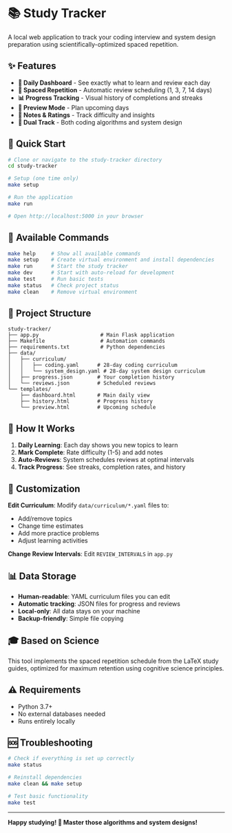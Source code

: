 # 📚 Study Tracker

A local web application to track your coding interview and system design preparation using scientifically-optimized spaced repetition.

## ✨ Features

- **📅 Daily Dashboard** - See exactly what to learn and review each day
- **🧠 Spaced Repetition** - Automatic review scheduling (1, 3, 7, 14 days)
- **📊 Progress Tracking** - Visual history of completions and streaks
- **🔮 Preview Mode** - Plan upcoming days
- **📝 Notes & Ratings** - Track difficulty and insights
- **🎯 Dual Track** - Both coding algorithms and system design

## 🚀 Quick Start

```bash
# Clone or navigate to the study-tracker directory
cd study-tracker

# Setup (one time only)
make setup

# Run the application
make run

# Open http://localhost:5000 in your browser
```

## 📖 Available Commands

```bash
make help     # Show all available commands
make setup    # Create virtual environment and install dependencies
make run      # Start the study tracker
make dev      # Start with auto-reload for development
make test     # Run basic tests
make status   # Check project status
make clean    # Remove virtual environment
```

## 📁 Project Structure

```
study-tracker/
├── app.py                    # Main Flask application
├── Makefile                  # Automation commands
├── requirements.txt          # Python dependencies
├── data/
│   ├── curriculum/
│   │   ├── coding.yaml      # 28-day coding curriculum
│   │   └── system_design.yaml # 28-day system design curriculum
│   ├── progress.json        # Your completion history
│   └── reviews.json         # Scheduled reviews
└── templates/
    ├── dashboard.html       # Main daily view
    ├── history.html         # Progress history
    └── preview.html         # Upcoming schedule
```

## 🎯 How It Works

1. **Daily Learning**: Each day shows you new topics to learn
2. **Mark Complete**: Rate difficulty (1-5) and add notes
3. **Auto-Reviews**: System schedules reviews at optimal intervals
4. **Track Progress**: See streaks, completion rates, and history

## 🔧 Customization

**Edit Curriculum**: Modify `data/curriculum/*.yaml` files to:
- Add/remove topics
- Change time estimates
- Add more practice problems
- Adjust learning activities

**Change Review Intervals**: Edit `REVIEW_INTERVALS` in `app.py`

## 📊 Data Storage

- **Human-readable**: YAML curriculum files you can edit
- **Automatic tracking**: JSON files for progress and reviews
- **Local-only**: All data stays on your machine
- **Backup-friendly**: Simple file copying

## 🎓 Based on Science

This tool implements the spaced repetition schedule from the LaTeX study guides, optimized for maximum retention using cognitive science principles.

## ⚠️ Requirements

- Python 3.7+
- No external databases needed
- Runs entirely locally

## 🆘 Troubleshooting

```bash
# Check if everything is set up correctly
make status

# Reinstall dependencies
make clean && make setup

# Test basic functionality
make test
```

---

**Happy studying! 🎯 Master those algorithms and system designs!**